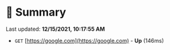 # 📖 Summary
Last updated: **12/15/2021, 10:17:55 AM**

- `GET` [https://google.com](https://google.com) - **Up** (146ms)
